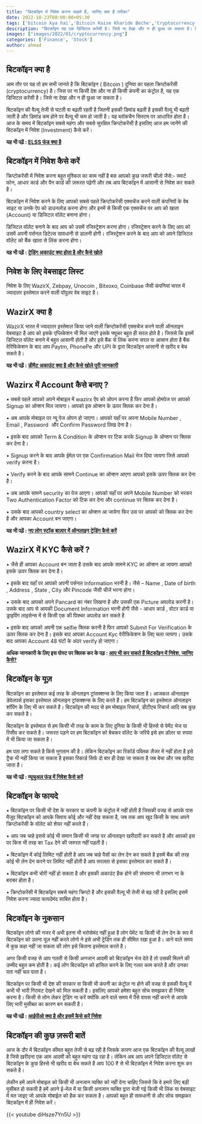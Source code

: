 ```yaml
---
title: "बिटकॉइन में निवेश करना चाहते हैं, जानिए क्या है तरीका"
date: 2022-10-23T08:00:00+05:30
tags: ['bitcoin kya hai','Bitcoin Kaise Kharide Beche','Cryptocurrency','bitcoin account create','best bitcoin wallet','bitcoin ke nuksan']
description: "बिटकॉइन यह एक डिजिटल करेंसी है। जिसे ना देखा और न ही छुआ जा सकता है। बिटकॉइन की वैल्यू तेजी से घटती वा बढ़ती रहती है जितनी इसकी डिमांड बढ़ती है इसकी वैल्यू भी बढ़ती जाती है और डिमांड कम होने पर वैल्यू भी कम हो जाती है। यह ब्लॉकचैन सिस्टम पर आधारित होता है।"
images: ["images/2022/01/cryptocurrency.png"]
categories: ['Finance', 'Stock']
author: ahmad
---
```


## बिटकॉइन क्या है
आम तौर पर यह तो हम सभी जानते है कि बिटकॉइन ( Bitcoin ) दुनिया का पहला क्रिप्टोकरेंसी (cryptocurrency) है। जिस पर ना किसी देश और ना ही किसी कंपनी का कंट्रोल है, यह एक डिजिटल करेंसी है। जिसे ना देखा और न ही छुआ जा सकता है।
 
बिटकॉइन की वैल्यू तेजी से घटती वा बढ़ती रहती है जितनी इसकी डिमांड बढ़ती है इसकी वैल्यू भी बढ़ती जाती है और डिमांड कम होने पर वैल्यू भी कम हो जाती है। यह ब्लॉकचैन सिस्टम पर आधारित होता है। आज के समय में बिटकॉइन सबसे महंगा और सबसे सुरक्षित क्रिप्टोकरेंसी है इसलिए आज हम जानेंगे की बिटकॉइन में निवेश (Investment) कैसे करें।

**यह भी पढ़ें : [ELSS फंड क्या है](https://www.5paisa.com/hindi/blog/what-is-elss-funds-and-how-they-are-helpful-for-tax-savings)**

## बिटकॉइन में निवेश कैसे करें
क्रिप्टोकरेंसी में निवेश करना बहुत मुश्किल का काम नहीं है बस आपको कुछ जरूरी चीज़ो जैसे:- स्मार्ट फोन, आधार कार्ड और पैन कार्ड की ज़रूरत पढ़ेगी और तब आप बिटकॉइन में आसानी से निवेश कर सकते है। 

बिटकॉइन में निवेश करने के लिए आपको सबसे पहले क्रिप्टोकरेंसी एक्सचेंज करने वाली कंपनियों के वेब साइट या उनके ऐप को डाउनलोड करना होगा और इनमें से किसी एक एक्सचेंज पर आप को खाता (Account) या डिजिटल वॉलेट बनाना होगा। 

डिजिटल वॉलेट बनाने के बाद आप को उसमें रजिस्ट्रेशन करना होगा। रजिस्ट्रेशन करने के लिए आप को उसमें अपनी पर्सनल डिटेल्स सावधानी से डालनी होगी। रजिस्ट्रेशन करने के बाद आप को अपने डिजिटल वॉलेट को बैंक खाता से लिंक करना होगा।

**यह भी पढ़ें : [ट्रेडिंग अकाउंट क्या होता है और कैसे खोले](https://fincz.com/hi/trading-account-kya-hai/)**

## निवेश के लिए वेबसाइट लिस्ट
निवेश के लिए WazirX, Zebpay, Unocoin , Bitxoxo, Coinbase जैसी कंपनियां भारत में ज्यादातर इस्तेमाल करने वाली पॉपुलर वेब साइट है।

## WazirX क्या है
WazirX भारत में ज्यादातर इस्तेमाल किया जाने वाली क्रिप्टोकरेंसी एक्सचेंज करने वाली ऑनलाइन वेबसाइट है आप को इसके एप्लिकेशन भी मिल जाएंगे इसके फ्यूचर बहुत ही सरल होते है। जिससे कि इसमें डिजिटल वॉलेट बनाने में बहुत आसानी होती है और इसे बैंक से लिंक करना सरल वा आसान होता है बैंक वेरिफिकेशन के बाद आप Paytm, PhonePe और UPI के द्वारा बिटकॉइन आसानी से खरीद व बेच सकते है। 

**यह भी पढ़ें : [डीमैट अकाउंट क्या है और कैसे खोले पूरी जानकारी](https://fincz.com/hi/demat-account-kya-hota-hain/)**

## Wazirx में Account कैसे बनाए ?
• सबसे पहले आपको अपने मोबाइल में wazirx ऐप को ओपन करना है फिर आपको होमपेज पर आपको Signup का ऑप्शन मिल जायगा। आपको इस ऑप्शन के ऊपर क्लिक कर देना है।

• अब आपके मोबाइल पर न्यू पेज ओपन हो जाएगा। आपको यहाँ पर अपना Mobile Number , Email , Password  और Confirm Password लिख देना है। 

• इसके बाद आपको Term & Condition के ऑप्शन पर टिक करके Signup के ऑप्शन पर क्लिक कर देना है।

• Signup करने के बाद आपके ईमेल पर एक Confirmation Mail भेज दिया जायगा जिसे आपको verify करना है।

• Verify करने के बाद आपके सामने Continue का ऑप्शन आएगा आपको इसके ऊपर क्लिक कर देना है।

• अब आपके सामने security का पेज आएगा। आपको यहाँ पर अपने Mobile Number को भरकर Two Authentication Factor को टिक कर देना और continue पर क्लिक कर देना है।

• उसके बाद आपको country select का ऑप्शन आ जायेगा फिर उस पर आपको को क्लिक कर देना है और आपका Account बन जाएगा। 

**यह भी पढ़ें : [नए लोग स्टॉक बाज़ार में ऑनलाइन ट्रेडिंग कैसे करें](https://fincz.com/hi/trading-kaise-karte-hain/)**

## WazirX में KYC कैसे करें ?

• जैसे ही आपका Account बन जाता है उसके बाद आपके सामने KYC का ऑप्शन आ जायगा आपको इसके ऊपर क्लिक कर देना है। 

• इसके बाद यहाँ पर आपको अपनी पर्सनल Information भरनी है। जैसे – Name , Date of birth , Address , State , City और Pincode जैसी चीजें भरना होगा। 

• उसके बाद आपको अपने Pancard का नंबर लिखना है और उसकी एक Picture अपलोड करनी है। उसके बाद आप से आपकी Document Information भरनी होगी जैसे - आधार कार्ड , वोटर कार्ड या ड्राइविंग लाइसेन्स में से किसी एक की पिक्चर अपलोड कर सकते है 

• इसके बाद आपको अपनी एक selfie क्लिक करनी है फिर आपको Submit For Verification के ऊपर क्लिक कर देना है। इसके बाद आपका Account Kyc वेरीफिकेशन के लिए चला जायगा।
उसके बाद आपका Account 48 घंटों के अंदर verify हो जाएगा। 

**अधिक जानकारी के लिए इस पोस्ट पर क्लिक कर के पढ़ : [आप भी कर सकते हैं बिटकॉइन में निवेश, जानिए कैसे?](https://hindi.economictimes.com/markets/share-bazaar/how-to-ride-the-bitcoin-rally-in-india/articleshow/61891278.cms)**

## बिटकॉइन के यूज़

बिटकॉइन का इस्तेमाल कई तरह के ऑनलाइन ट्रांसक्शन्स के लिए किया जाता है। आजकल ऑनलाइन डेवेलपर्स इसका इस्तेमाल ऑनलाइन ट्रांसक्शन्स के लिए करते हैं। हम बिटकॉइन का इस्तेमाल ऑनलाइन शॉपिंग के लिए भी कर सकते है। बिटकॉइन की मदद से हम मोबाइल रिचार्ज, डीटीएच रिचार्ज आदि सब कुछ कर सकते है। 

बिटकॉइन के इस्तेमाल से हम किसी भी तरह के काम के लिए दुनिया के किसी भी हिस्से से पेमेंट भेज या रिसीव कर सकते है। जरूरत पड़ने पर हम बिटकॉइन को बेचकर वॉलेट के जरिये इसे हम डॉलर या रुपया में भी किया जा सकता है।

हम पता लगा सकते है किसे भुगतान की है। लेकिन बिटकॉइन का रिकॉर्ड पब्लिक लैजर में नहीं होता है इसे ट्रैक भी नहीं किया जा सकता है इसका रिकार्ड सिर्फ दो बार ही देखा जा सकता है जब बेचा और जब खरीदा जाता है। 

**यह भी पढ़ें : [म्यूचुअल फंड में निवेश कैसे करें](https://fincz.com/hi/mutual-fund-investment-in-hindi/)**

## बिटकॉइन के फायदे 
• बिटकॉइन पर किसी भी देश के सरकार या कंपनी के कंट्रोल में नहीं होती है जिसकी वजह से आपके पास मैजूद बिटकॉइन को आपके सिवाय कोई और नहीं देख सकता है, जब तक आप खुद किसी के साथ अपने क्रिप्टोकरेंसी के वॉलेट को शेयर नहीं करते हैं।

• आप जब चाहे इससे कोई भी समान किसी भी जगह पर ऑनलाइन खरीदारी कर सकते है और आपको इस पर किस भी तरह का Tax देने की जरुरत नहीं पड़ती है।

• बिटकॉइन में कोई लिमिट नहीं होती है आप जब चाहे पैसों का लेन देन कर सकते है इसमें बैंक की तरह कोई भी लेन देन करने पर लिमिट नहीं होती है आप सरलता से इसका इस्तेमाल कर सकते हैं।

• बिटकॉइन कभी चोरी नहीं हो सकता है और इसकी अकाउंट हैक होने की संभावना भी लगभग ना के बराबर होता है।

• क्रिप्टोकरेंसी में बिटकॉइन सबसे महंगा क्रिप्टो है और इसकी वैल्यू भी तेजी से बढ़ रही है इसलिए इसमें निवेश करना ज्यादा फायदेमंद साबित होता है। 

## बिटकॉइन के नुकसान 

बिटकॉइन लोगो की नजर में अभी इतना भी भरोसेमंद नहीं हुआ है लोग पेमेंट या किसी भी लेन देन के रूप में बिटकॉइन को उतना यूज़ नहीं करते लोगो ने इसे अभी ट्रेडिंग तक ही सीमित रखा हुआ है। आने वाले समय में कुछ कहा नहीं जा सकता की लोग इसे कितना इस्तेमाल करते है। 

अगर किसी वजह से आप गलती से किसी अनजान आदमी को बिटकॉइन भेज देते है तो उसकी मिलने की उम्मीद बहुत कम होती है। कई लोग बिटकॉइन को हासिल करने के लिए गलत काम करते है और उनका पता नहीं चल पाता है।

बिटकॉइन पर किसी भी देश की सरकार वा किसी भी कंपनी का कंट्रोल ना होने की वजह से इसकी वैल्यू में कभी भी भारी गिरावट देखने को मिल सकती है। इसलिए आपको हमेशा बहुत सोच समझकर ही निवेश करना है। किसी से लोन लेकर ट्रेडिंग ना करें क्योंकि आने वाले समय में पैसे वापस नहीं करने से आपके लिए भारी मुसीबत का कारण बन सकती है।

**यह भी पढ़ें : [आईपीओ क्या है और इसमें कैसे करें निवेश](https://fincz.com/hi/ipo-kya-hota-hain/)**

## बिटकॉइन की कुछ ज़रूरी बातें 
आज के दौर में बिटकॉइन कीमत बहुत तेजी से बढ़ रही है जिसके कारण आज एक बिटकॉइन की वैल्यू लाखों है जिसे ख़रीदना एक आम आदमी को बहुत महंगा पढ़ रहा है। लेकिन अब आप अपने डिजिटल वॉलेट से बिटकॉइन के कुछ हिस्से भी खरीद वा बेच सकते है आप 100 ₹ से भी बिटकॉइन में निवेश करना शुरू कर सकते है।

लेकीन हमें अपने मोबाइल को किसी भी अनजान व्यक्ति को नहीं देना चाहिए जिससे कि वे हमारे लिए बड़ी मुसीबत हो सकती है हमें अपने ई-मेल में या किसी अनजान व्यक्ति द्वारा भेजी गई किसी भी लिंक या वेबसाइट में मत जाइए जो आपके मोबाईल को हैक कर सकता है। आपको बहुत ही सावधानी से और सोच समझकर बिटकॉइन में ही निवेश करें।

{{< youtube diHsze7Yn5U >}}